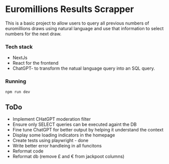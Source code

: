 # Euromillions Results Scrapper
This is a basic project to allow users to query all previous numbers of euromillions draws using natural language and use that information to select numbers for the next draw.


### Tech stack
* NextJs
* React for the frontend
* ChatGPT- to transform the natual language query into an SQL query.


### Running
`npm run dev`


## ToDo

* Implement CHatGPT moderation filter
* Ensure only SELECT queries can be executed againt the DB
* Fine tune ChatGPT for better output by helping it understand the context
* Display some loading indicators in the homepage
* Create tests using playwright - done 
* Write better error handleing in all funcitons
* Reformat code
* Reformat db (remove £ and € from jackpoot columns)

